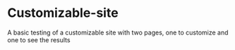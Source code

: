 # Customizable-site
A basic testing of a customizable site with two pages, one to customize and one to see the results
